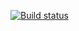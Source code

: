 
[![Build status](https://ci.appveyor.com/api/projects/status/hwfqyve1i5uc0xsx?svg=true)](https://ci.appveyor.com/project/Rail-G/popupanditemtable)
